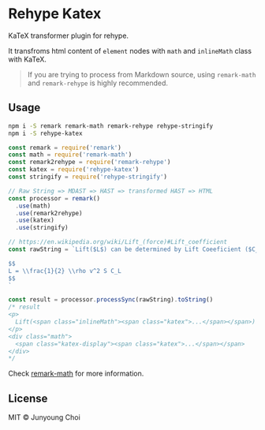 # Rehype Katex

KaTeX transformer plugin for rehype.

It transfroms html content of `element` nodes with `math` and `inlineMath` class with KaTeX.

> If you are trying to process from Markdown source, using `remark-math` and `remark-rehype` is highly recommended.

## Usage

```sh
npm i -S remark remark-math remark-rehype rehype-stringify
npm i -S rehype-katex
```

```js
const remark = require('remark')
const math = require('remark-math')
const remark2rehype = require('remark-rehype')
const katex = require('rehype-katex')
const stringify = require('rehype-stringify')

// Raw String => MDAST => HAST => transformed HAST => HTML
const processor = remark()
  .use(math)
  .use(remark2rehype)
  .use(katex)
  .use(stringify)

// https://en.wikipedia.org/wiki/Lift_(force)#Lift_coefficient
const rawString = `Lift($L$) can be determined by Lift Coeeficient ($C_L$) like the following equation.

$$
L = \\frac{1}{2} \\rho v^2 S C_L
$$
`

const result = processor.processSync(rawString).toString()
/* result
<p>
  Lift(<span class="inlineMath"><span class="katex">...</span></span>) can be determined by Lift Coeeficient (<span class="inlineMath"><span class="katex">...</span></span>) like the following equation.
</p>
<div class="math">
  <span class="katex-display"><span class="katex">...</span></span>
</div>
*/
```

Check [remark-math](https://github.com/rokt33r/remark-math) for more information.

## License

MIT © Junyoung Choi
